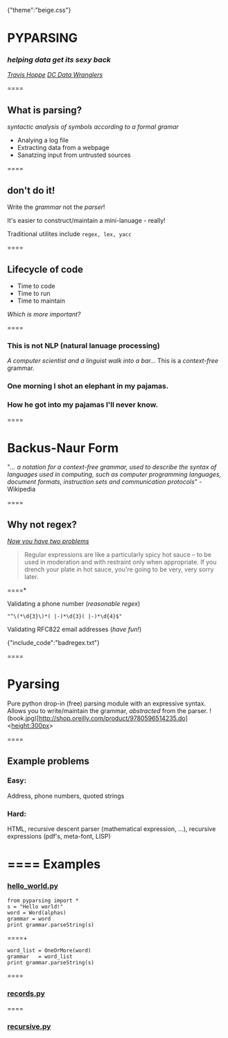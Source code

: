 {"theme":"beige.css"}

# PYPARSING
### _helping data get its sexy back_

*[Travis Hoppe](http://thoppe.github.io/)*
_[DC Data Wranglers](http://www.meetup.com/Data-Wranglers-DC/)_

====

## What is parsing?

_syntactic analysis of symbols_
_according to a formal gramar_


+ Analying a log file
+ Extracting data from a webpage
+ Sanatzing input from untrusted sources

====

## don't do it!

Write the *grammar* not the *parser*!

It's easier to construct/maintain 
a mini-lanuage - really!


Traditional utilites include `regex, lex, yacc`

====
## Lifecycle of code

+ Time to code
+ Time to run
+ Time to maintain


_Which is more important?_

====

### This is not NLP (natural lanuage processing)
_A computer scientist and a linguist walk into a bar..._
This is a *context-free* grammar.



### One morning I shot an elephant in my pajamas. 
### How he got into my pajamas I'll never know.

====
# Backus-Naur Form


"_... a notation for a context-free grammar, used to describe the syntax of languages used in computing, such as computer programming languages, document formats, instruction sets and communication protocols_" - Wikipedia

====

## Why not regex?
_[Now you have two problems](http://www.codinghorror.com/blog/2008/06/regular-expressions-now-you-have-two-problems.html)_


> Regular expressions are like a particularly spicy hot sauce – to be used in moderation and with restraint only when appropriate. If you drench your plate in hot sauce, you're going to be very, very sorry later.

====*

Validating a phone number (_reasonable regex_)

    "^\(*\d{3}\)*( |-)*\d{3}( |-)*\d{4}$"

Validating RFC822 email addresses (_have fun!_)

{"include_code":"badregex.txt"}

====
# Pyarsing

Pure python drop-in (free) parsing module with an expressive syntax. 
Allows you to write/maintain the grammar, _abstracted_ from the parser.
!(book.jpg)[http://shop.oreilly.com/product/9780596514235.do]<<height:300px>>


====
## Example problems

### Easy:
Address, phone numbers, quoted strings

### Hard:
HTML, recursive descent parser (mathematical expression, ...), recursive expressions (pdf's, meta-font, LISP)

====
Examples
====
### [hello_world.py](code/hello_world.py)

    from pyparsing import *
    s = "Hello world!"
    word = Word(alphas)
    grammar = word
    print grammar.parseString(s)
		
====+

    word_list = OneOrMore(word)
    grammar   = word_list
    print grammar.parseString(s)

====
### [records.py](code/records.py)
====
### [recursive.py](code/recursive.py)
	
